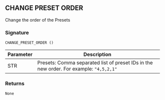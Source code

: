## CHANGE PRESET ORDER

Change the order of the Presets


### Signature

`CHANGE_PRESET_ORDER ()`


| Parameter | Description |
| --- | --- |
|STR| Presets: Comma separated list of preset IDs in the new order. For example: `"4,5,2,1"` |


### Returns

`None`
